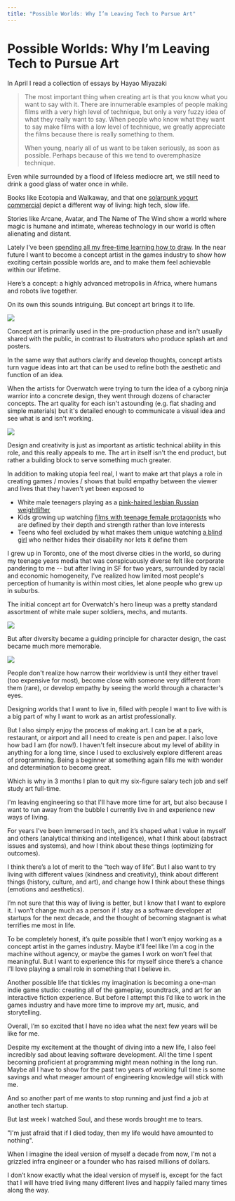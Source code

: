 ```yaml
---
title: "Possible Worlds: Why I’m Leaving Tech to Pursue Art"
---
```


# Possible Worlds: Why I’m Leaving Tech to Pursue Art
In April I read a collection of essays by Hayao Miyazaki

> The most important thing when creating art is that you know what you want to say with it. There are innumerable examples of people making films with a very high level of technique, but only a very fuzzy idea of what they really want to say. When people who know what they want to say make films with a low level of technique, we greatly appreciate the films because there is really something to them.
> 
> When young, nearly all of us want to be taken seriously, as soon as possible. Perhaps because of this we tend to overemphasize technique.

Even while surrounded by a flood of lifeless mediocre art, we still need to drink a good glass of water once in while.

Books like Ecotopia and Walkaway, and that one [solarpunk yogurt commercial](https://youtu.be/z-Ng5ZvrDm4) depict a different way of living: high tech, slow life.

Stories like Arcane, Avatar, and The Name of The Wind show a world where magic is humane and intimate, whereas technology in our world is often alienating and distant.

Lately I've been [spending all my free-time learning how to draw](https://liamhz.com/art-home-school.html). In the near future I want to become a concept artist in the games industry to show how exciting certain possible worlds are, and to make them feel achievable within our lifetime.

Here’s a concept: a highly advanced metropolis in Africa, where humans and robots live together.

On its own this sounds intriguing. But concept art brings it to life.

![](../img/leaving-tech-to-pursue-art/numbani-concept-art.png)

Concept art is primarily used in the pre-production phase and isn't usually shared with the public, in contrast to illustrators who produce splash art and posters.

In the same way that authors clarify and develop thoughts, concept artists turn vague ideas into art that can be used to refine both the aesthetic and function of an idea.

When the artists for Overwatch were trying to turn the idea of a cyborg ninja warrior into a concrete design, they went through dozens of character concepts. The art quality for each isn't astounding (e.g. flat shading and simple materials) but it's detailed enough to communicate a visual idea and see what is and isn't working.

![](../img/leaving-tech-to-pursue-art/genji-concept-art.png)

Design and creativity is just as important as artistic technical ability in this role, and this really appeals to me. The art in itself isn't the end product, but rather a building block to serve something much greater.

In addition to making utopia feel real, I want to make art that plays a role in creating games / movies / shows that build empathy between the viewer and lives that they haven't yet been exposed to
- White male teenagers playing as a [pink-haired lesbian Russian weightlifter](https://youtu.be/2q6s6xrCNTU)
- Kids growing up watching [films with teenage female protagonists](https://www.theatlantic.com/entertainment/archive/2016/10/hayao-miyazaki-and-the-art-of-being-a-woman/503978/) who are defined by their depth and strength rather than love interests
- Teens who feel excluded by what makes them unique watching [a blind girl](https://youtu.be/H9Yk5rictuc?t=38) who neither hides their disability nor lets it define them

I grew up in Toronto, one of the most diverse cities in the world, so during my teenage years media that was conspicuously diverse felt like corporate pandering to me -- but after living in SF for two years, surrounded by racial and economic homogeneity, I've realized how limited most people's perception of humanity is within most cities, let alone people who grew up in suburbs.

The initial concept art for Overwatch's hero lineup was a pretty standard assortment of white male super soldiers, mechs, and mutants.

![](../img/leaving-tech-to-pursue-art/overwatch-initial-hero-lineup.png)

But after diversity became a guiding principle for character design, the cast became much more memorable.

![](../img/leaving-tech-to-pursue-art/overwatch-launch-hero-lineup.png)

People don't realize how narrow their worldview is until they either travel (too expensive for most), become close with someone very different from them (rare), or develop empathy by seeing the world through a character's eyes.

Designing worlds that I want to live in, filled with people I want to live with is a big part of why I want to work as an artist professionally.

But I also simply enjoy the process of making art. I can be at a park, restaurant, or airport and all I need to create is pen and paper. I also love how bad I am (for now!). I haven't felt insecure about my level of ability in anything for a long time, since I used to exclusively explore different areas of programming. Being a beginner at something again fills me with wonder and determination to become great.

Which is why in 3 months I plan to quit my six-figure salary tech job and self study art full-time. 

I'm leaving engineering so that I'll have more time for art, but also because I want to run away from the bubble I currently live in and experience new ways of living.

For years I've been immersed in tech, and it’s shaped what I value in myself and others (analytical thinking and intelligence), what I think about (abstract issues and systems), and how I think about these things (optimizing for outcomes).

I think there’s a lot of merit to the “tech way of life”. But I also want to try living with different values (kindness and creativity), think about different things (history, culture, and art), and change how I think about these things (emotions and aesthetics).

I’m not sure that this way of living is better, but I know that I want to explore it. I won’t change much as a person if I stay as a software developer at startups for the next decade, and the thought of becoming stagnant is what terrifies me most in life.

To be completely honest, it’s quite possible that I won’t enjoy working as a concept artist in the games industry. Maybe it’ll feel like I’m a cog in the machine without agency, or maybe the games I work on won’t feel that meaningful. But I want to experience this for myself since there’s a chance I’ll love playing a small role in something that I believe in.

Another possible life that tickles my imagination is becoming a one-man indie game studio: creating all of the gameplay, soundtrack, and art for an interactive fiction experience. But before I attempt this I’d like to work in the games industry and have more time to improve my art, music, and storytelling.

Overall, I’m so excited that I have no idea what the next few years will be like for me.

Despite my excitement at the thought of diving into a new life, I also feel incredibly sad about leaving software development. All the time I spent becoming proficient at programming might mean nothing in the long run. Maybe all I have to show for the past two years of working full time is some savings and what meager amount of engineering knowledge will stick with me.

And so another part of me wants to stop running and just find a job at another tech startup.

But last week I watched Soul, and these words brought me to tears.

"I'm just afraid that if I died today, then my life would have amounted to nothing". 

When I imagine the ideal version of myself a decade from now, I'm not a grizzled infra engineer or a founder who has raised millions of dollars.

I don’t know exactly what the ideal version of myself is, except for the fact that I will have tried living many different lives and happily failed many times along the way.

